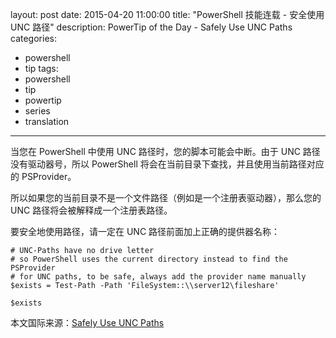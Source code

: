 ﻿layout: post
date: 2015-04-20 11:00:00
title: "PowerShell 技能连载 - 安全使用 UNC 路径"
description: PowerTip of the Day - Safely Use UNC Paths
categories:
- powershell
- tip
tags:
- powershell
- tip
- powertip
- series
- translation
---
当您在 PowerShell 中使用 UNC 路径时，您的脚本可能会中断。由于 UNC 路径没有驱动器号，所以 PowerShell 将会在当前目录下查找，并且使用当前路径对应的 PSProvider。

所以如果您的当前目录不是一个文件路径（例如是一个注册表驱动器），那么您的 UNC 路径将会被解释成一个注册表路径。

要安全地使用路径，请一定在 UNC 路径前面加上正确的提供器名称：

    # UNC-Paths have no drive letter
    # so PowerShell uses the current directory instead to find the PSProvider
    # for UNC paths, to be safe, always add the provider name manually
    $exists = Test-Path -Path 'FileSystem::\\server12\fileshare'
    
    $exists

<!--more-->
本文国际来源：[Safely Use UNC Paths](http://powershell.com/cs/blogs/tips/archive/2015/04/20/safely-use-unc-paths.aspx)

